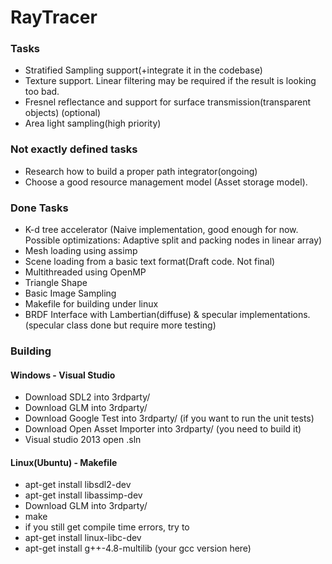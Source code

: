 # RayTracer #

### Tasks ###
 * Stratified Sampling support(+integrate it in the codebase)
 * Texture support. Linear filtering may be required if the result is looking too bad.
 * Fresnel reflectance and support for surface transmission(transparent objects) (optional)
 * Area light sampling(high priority)

### Not exactly defined tasks ###
 * Research how to build a proper path integrator(ongoing)
 * Choose a good resource management model (Asset storage model).

### Done Tasks ###
 * K-d tree accelerator (Naive implementation, good enough for now. Possible optimizations: Adaptive split and packing nodes in linear array)
 * Mesh loading using assimp
 * Scene loading from a basic text format(Draft code. Not final)
 * Multithreaded using OpenMP
 * Triangle Shape
 * Basic Image Sampling
 * Makefile for building under linux
 * BRDF Interface with Lambertian(diffuse) & specular implementations. (specular class done but require more testing)


### Building ###

#### Windows - Visual Studio ####
 * Download SDL2 into 3rdparty/
 * Download GLM into 3rdparty/
 * Download Google Test into 3rdparty/ (if you want to run the unit tests)
 * Download Open Asset Importer into 3rdparty/ (you need to build it)
 * Visual studio 2013 open .sln


#### Linux(Ubuntu) - Makefile ####
 * apt-get install libsdl2-dev
 * apt-get install libassimp-dev
 * Download GLM into 3rdparty/
 * make
 * if you still get compile time errors, try to
  * apt-get install linux-libc-dev
  * apt-get install g++-4.8-multilib (your gcc version here)
